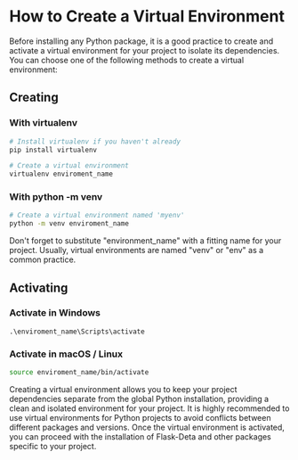 
# How to Create a Virtual Environment

Before installing any Python package, it is a good practice to create and activate a virtual environment for your project to isolate its dependencies. You can choose one of the following methods to create a virtual environment:

## Creating

### With virtualenv
```bash
# Install virtualenv if you haven't already
pip install virtualenv

# Create a virtual environment
virtualenv enviroment_name
```

### With python -m venv
```bash
# Create a virtual environment named 'myenv'
python -m venv enviroment_name
```
Don't forget to substitute "environment_name" with a fitting name for your project. Usually, virtual environments are named "venv" or "env" as a common practice.


## Activating

### Activate in Windows
```shell
.\enviroment_name\Scripts\activate
```

### Activate in macOS / Linux
```bash
source enviroment_name/bin/activate
```









Creating a virtual environment allows you to keep your project dependencies separate from the global Python installation, providing a clean and isolated environment for your project. It is highly recommended to use virtual environments for Python projects to avoid conflicts between different packages and versions. Once the virtual environment is activated, you can proceed with the installation of Flask-Deta and other packages specific to your project.